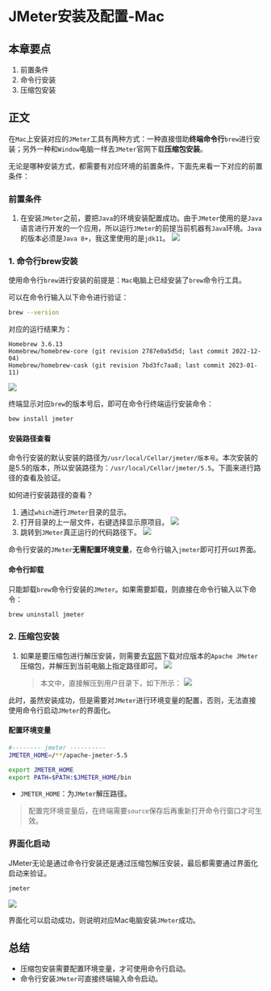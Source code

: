 # JMeter安装及配置-Mac
## 本章要点
1. 前置条件
1. 命令行安装
1. 压缩包安装

## 正文

在`Mac`上安装对应的`JMeter`工具有两种方式：一种直接借助**终端命令行**`brew`进行安装；另外一种和`Window`电脑一样去`JMeter`官网下载**压缩包安装**。

无论是哪种安装方式，都需要有对应环境的前置条件，下面先来看一下对应的前置条件：
### 前置条件

1. 在安装`JMeter`之前，要把`Java`的环境安装配置成功。由于`JMeter`使用的是`Java`语言进行开发的一个应用，所以运行`JMeter`的前提当前机器有`Java`环境。`Java`的版本必须是`Java 8+`，我这里使用的是`jdk11`。
    ![](https://cdn.jsdelivr.net/gh/TesterDevSoul/pic/manual/20230106140728.png)
### 1. 命令行brew安装
使用命令行`brew`进行安装的前提是：`Mac`电脑上已经安装了`brew`命令行工具。

可以在命令行输入以下命令进行验证：
```bash
brew --version
```
对应的运行结果为：
```
Homebrew 3.6.13
Homebrew/homebrew-core (git revision 2787e0a5d5d; last commit 2022-12-04)
Homebrew/homebrew-cask (git revision 7bd3fc7aa8; last commit 2023-01-11)
```
![](https://cdn.jsdelivr.net/gh/TesterDevSoul/pic/manual/20230116111248.png)


终端显示对应`brew`的版本号后，即可在命令行终端运行安装命令：
```bash
bew install jmeter
```
#### 安装路径查看

命令行安装的默认安装的路径为`/usr/local/Cellar/jmeter/版本号`。本次安装的是5.5的版本，所以安装路径为：`/usr/local/Cellar/jmeter/5.5`。下面来进行路径的查看及验证。

如何进行安装路径的查看？
1. 通过`which`进行`JMeter`目录的显示。
1. 打开目录的上一层文件，右键选择显示原项目。
    ![](https://cdn.jsdelivr.net/gh/TesterDevSoul/pic/manual/20230116135447.png)
1. 跳转到`JMeter`真正运行的代码路径下。
    ![](https://cdn.jsdelivr.net/gh/TesterDevSoul/pic/manual/20230116140257.png)

命令行安装的`JMeter`**无需配置环境变量**，在命令行输入`jmeter`即可打开`GUI`界面。

#### 命令行卸载
只能卸载`brew`命令行安装的`JMeter`。如果需要卸载，则直接在命令行输入以下命令：
```bash
brew uninstall jmeter
```

### 2. 压缩包安装
1. 如果是要压缩包进行解压安装，则需要去[官网](https://jmeter.apache.org/download_jmeter.cgi)下载对应版本的`Apache JMeter`压缩包，并解压到当前电脑上指定路径即可。
    ![](https://cdn.jsdelivr.net/gh/TesterDevSoul/pic/manual/20230116105918.png)

   >本文中，直接解压到用户目录下，如下所示：
    ![](https://cdn.jsdelivr.net/gh/TesterDevSoul/pic/manual/20230106140822.png)

此时，虽然安装成功，但是需要对`JMeter`进行环境变量的配置，否则，无法直接使用命令行启动`JMeter`的界面化。

#### 配置环境变量
```bash
#-------- jmeter ----------
JMETER_HOME=/**/apache-jmeter-5.5

export JMETER_HOME
export PATH=$PATH:$JMETER_HOME/bin
```
- `JMETER_HOME`：为`JMeter`解压路径。

>配置完环境变量后，在终端需要`source`保存后再重新打开命令行窗口才可生效。

### 界面化启动
JMeter无论是通过命令行安装还是通过压缩包解压安装，最后都需要通过界面化启动来验证。

```bash
jmeter
```

![](https://cdn.jsdelivr.net/gh/TesterDevSoul/pic/manual/20230116143106.png)

界面化可以启动成功，则说明对应Mac电脑安装`JMeter`成功。

## 总结
- 压缩包安装需要配置环境变量，才可使用命令行启动。
- 命令行安装`JMeter`可直接终端输入命令启动。